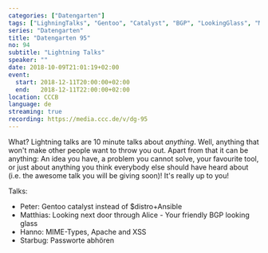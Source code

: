 ```yaml
---
categories: ["Datengarten"]
tags: ["LighningTalks", "Gentoo", "Catalyst", "BGP", "LookingGlass", "MIME", "Apache", "Passwörter"]
series: "Datengarten"
title: "Datengarten 95"
no: 94
subtitle: "Lightning Talks"
speaker: ""
date: 2018-10-09T21:01:19+02:00
event:
  start: 2018-12-11T20:00:00+02:00
  end:   2018-12-11T22:00:00+02:00
location: CCCB
language: de 
streaming: true
recording: https://media.ccc.de/v/dg-95
---
```

What? Lightning talks are 10 minute talks about *anything*. Well, anything that won't make other people want to throw you out. Apart from that it can be anything: An idea you have, a problem you cannot solve, your favourite tool, or just about anything you think everybody else should have heard about (i.e. the awesome talk you will be giving soon)! It's really up to you!

Talks:

* Peter: Gentoo catalyst instead of $distro+Ansible
* Matthias:  Looking next door through Alice - Your friendly BGP looking glass
* Hanno: MIME-Types, Apache and XSS
* Starbug: Passworte abhören
